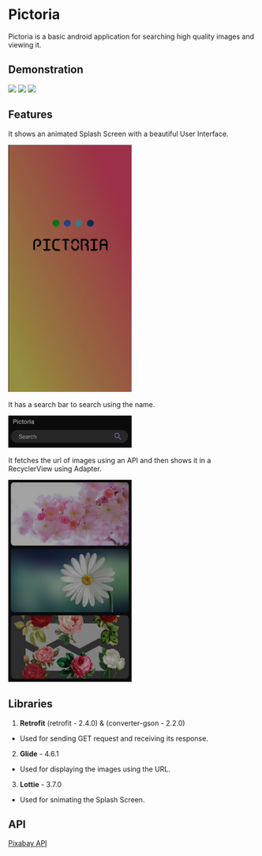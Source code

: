 # Pictoria
Pictoria is a basic android application for searching high quality images and viewing it.

## Demonstration

<img src="/readme_assets/1.gif" width="250"/> <img src="/readme_assets/2.gif" width="250"/> <img src="/readme_assets/3.gif" width="250"/>

## Features

It shows an animated Splash Screen with a beautiful User Interface.

<img src="/readme_assets/splashscreen.png" width="250" height="500">

It has a search bar to search using the name.

<img src="/readme_assets/search.png" width="250">

It fetches the url of images using an API and then shows it in a RecyclerView using Adapter.

<img src="/readme_assets/view.png" width="250">

## Libraries

1. **Retrofit**  (retrofit - 2.4.0) & (converter-gson - 2.2.0)
- Used for sending GET request and receiving its response.

2. **Glide** - 4.6.1
- Used for displaying the images using the URL.

3. **Lottie** - 3.7.0
- Used for snimating the Splash Screen.

## API

[Pixabay API](https://pixabay.com/service/about/api/)
